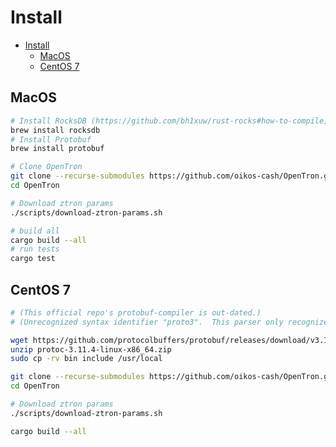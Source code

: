 # Install

<!-- START doctoc generated TOC please keep comment here to allow auto update -->
<!-- DON'T EDIT THIS SECTION, INSTEAD RE-RUN doctoc TO UPDATE -->

- [Install](#install)
  - [MacOS](#macos)
  - [CentOS 7](#centos-7)

<!-- END doctoc generated TOC please keep comment here to allow auto update -->

## MacOS

```bash
# Install RocksDB (https://github.com/bh1xuw/rust-rocks#how-to-compile)
brew install rocksdb
# Install Protobuf
brew install protobuf

# Clone OpenTron
git clone --recurse-submodules https://github.com/oikos-cash/OpenTron.git
cd OpenTron

# Download ztron params
./scripts/download-ztron-params.sh

# build all
cargo build --all
# run tests
cargo test
```

## CentOS 7

```bash
# (This official repo's protobuf-compiler is out-dated.)
# (Unrecognized syntax identifier "proto3".  This parser only recognizes "proto2".)

wget https://github.com/protocolbuffers/protobuf/releases/download/v3.11.4/protoc-3.11.4-linux-x86_64.zip
unzip protoc-3.11.4-linux-x86_64.zip
sudo cp -rv bin include /usr/local

git clone --recurse-submodules https://github.com/oikos-cash/OpenTron.git
cd OpenTron

# Download ztron params
./scripts/download-ztron-params.sh

cargo build --all
```
